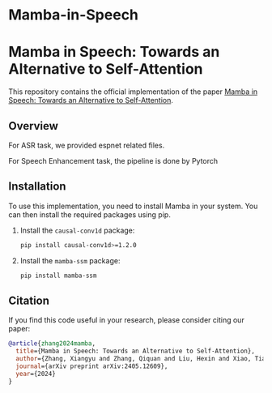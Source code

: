# Mamba-in-Speech
# Mamba in Speech: Towards an Alternative to Self-Attention

This repository contains the official implementation of the paper [Mamba in Speech: Towards an Alternative to Self-Attention](https://arxiv.org/abs/2405.12609).

## Overview
For ASR task, we provided espnet related files. 

For Speech Enhancement task, the pipeline is done by Pytorch

## Installation

To use this implementation, you need to install Mamba in your system. You can then install the required packages using pip.

1. Install the `causal-conv1d` package:
    ```bash
    pip install causal-conv1d>=1.2.0
    ```

2. Install the `mamba-ssm` package:
    ```bash
    pip install mamba-ssm
    ```



## Citation

If you find this code useful in your research, please consider citing our paper:

```bibtex
@article{zhang2024mamba,
  title={Mamba in Speech: Towards an Alternative to Self-Attention},
  author={Zhang, Xiangyu and Zhang, Qiquan and Liu, Hexin and Xiao, Tianyi and Qian, Xinyuan and Ahmed, Beena and Ambikairajah, Eliathamby and Li, Haizhou and Epps, Julien},
  journal={arXiv preprint arXiv:2405.12609},
  year={2024}
}

